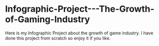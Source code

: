 # Infographic-Project---The-Growth-of-Gaming-Industry
Here is my Infographic Project about the growth of game industry. I have done this project from scratch so enjoy it if you like.
